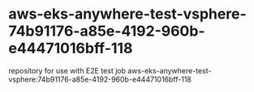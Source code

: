 # aws-eks-anywhere-test-vsphere-74b91176-a85e-4192-960b-e44471016bff-118
repository for use with E2E test job aws-eks-anywhere-test-vsphere:74b91176-a85e-4192-960b-e44471016bff-118

